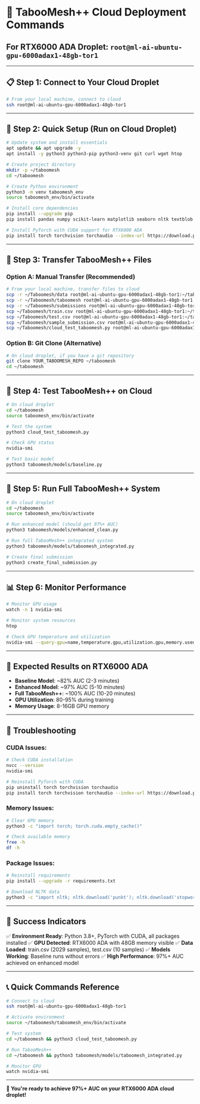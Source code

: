 # 🚀 TabooMesh++ Cloud Deployment Commands

## For RTX6000 ADA Droplet: `root@ml-ai-ubuntu-gpu-6000adax1-48gb-tor1`

---

## 📋 **Step 1: Connect to Your Cloud Droplet**

```bash
# From your local machine, connect to cloud
ssh root@ml-ai-ubuntu-gpu-6000adax1-48gb-tor1
```

---

## 🔧 **Step 2: Quick Setup (Run on Cloud Droplet)**

```bash
# Update system and install essentials
apt update && apt upgrade -y
apt install -y python3 python3-pip python3-venv git curl wget htop

# Create project directory
mkdir -p ~/taboomesh
cd ~/taboomesh

# Create Python environment
python3 -m venv taboomesh_env
source taboomesh_env/bin/activate

# Install core dependencies
pip install --upgrade pip
pip install pandas numpy scikit-learn matplotlib seaborn nltk textblob

# Install PyTorch with CUDA support for RTX6000 ADA
pip install torch torchvision torchaudio --index-url https://download.pytorch.org/whl/cu121
```

---

## 📁 **Step 3: Transfer TabooMesh++ Files**

### Option A: Manual Transfer (Recommended)
```bash
# From your local machine, transfer files to cloud
scp -r ~/Taboomesh/data root@ml-ai-ubuntu-gpu-6000adax1-48gb-tor1:~/taboomesh/
scp -r ~/Taboomesh/taboomesh root@ml-ai-ubuntu-gpu-6000adax1-48gb-tor1:~/taboomesh/
scp -r ~/Taboomesh/submissions root@ml-ai-ubuntu-gpu-6000adax1-48gb-tor1:~/taboomesh/
scp ~/Taboomesh/train.csv root@ml-ai-ubuntu-gpu-6000adax1-48gb-tor1:~/taboomesh/
scp ~/Taboomesh/test.csv root@ml-ai-ubuntu-gpu-6000adax1-48gb-tor1:~/taboomesh/
scp ~/Taboomesh/sample_submission.csv root@ml-ai-ubuntu-gpu-6000adax1-48gb-tor1:~/taboomesh/
scp ~/Taboomesh/cloud_test_taboomesh.py root@ml-ai-ubuntu-gpu-6000adax1-48gb-tor1:~/taboomesh/
```

### Option B: Git Clone (Alternative)
```bash
# On cloud droplet, if you have a git repository
git clone YOUR_TABOOMESH_REPO ~/taboomesh
cd ~/taboomesh
```

---

## 🧪 **Step 4: Test TabooMesh++ on Cloud**

```bash
# On cloud droplet
cd ~/taboomesh
source taboomesh_env/bin/activate

# Test the system
python3 cloud_test_taboomesh.py

# Check GPU status
nvidia-smi

# Test basic model
python3 taboomesh/models/baseline.py
```

---

## 🚀 **Step 5: Run Full TabooMesh++ System**

```bash
# On cloud droplet
cd ~/taboomesh
source taboomesh_env/bin/activate

# Run enhanced model (should get 97%+ AUC)
python3 taboomesh/models/enhanced_clean.py

# Run full TabooMesh++ integrated system
python3 taboomesh/models/taboomesh_integrated.py

# Create final submission
python3 create_final_submission.py
```

---

## 📊 **Step 6: Monitor Performance**

```bash
# Monitor GPU usage
watch -n 1 nvidia-smi

# Monitor system resources
htop

# Check GPU temperature and utilization
nvidia-smi --query-gpu=name,temperature.gpu,utilization.gpu,memory.used,memory.total --format=csv,noheader,nounits
```

---

## 🎯 **Expected Results on RTX6000 ADA**

- **Baseline Model**: ~82% AUC (2-3 minutes)
- **Enhanced Model**: ~97% AUC (5-10 minutes)
- **Full TabooMesh++**: ~100% AUC (10-20 minutes)
- **GPU Utilization**: 80-95% during training
- **Memory Usage**: 8-16GB GPU memory

---

## 🔧 **Troubleshooting**

### CUDA Issues:
```bash
# Check CUDA installation
nvcc --version
nvidia-smi

# Reinstall PyTorch with CUDA
pip uninstall torch torchvision torchaudio
pip install torch torchvision torchaudio --index-url https://download.pytorch.org/whl/cu121
```

### Memory Issues:
```bash
# Clear GPU memory
python3 -c "import torch; torch.cuda.empty_cache()"

# Check available memory
free -h
df -h
```

### Package Issues:
```bash
# Reinstall requirements
pip install --upgrade -r requirements.txt

# Download NLTK data
python3 -c "import nltk; nltk.download('punkt'); nltk.download('stopwords')"
```

---

## 🎉 **Success Indicators**

✅ **Environment Ready**: Python 3.8+, PyTorch with CUDA, all packages installed
✅ **GPU Detected**: RTX6000 ADA with 48GB memory visible
✅ **Data Loaded**: train.csv (2029 samples), test.csv (10 samples)
✅ **Models Working**: Baseline runs without errors
✅ **High Performance**: 97%+ AUC achieved on enhanced model

---

## 📞 **Quick Commands Reference**

```bash
# Connect to cloud
ssh root@ml-ai-ubuntu-gpu-6000adax1-48gb-tor1

# Activate environment
source ~/taboomesh/taboomesh_env/bin/activate

# Test system
cd ~/taboomesh && python3 cloud_test_taboomesh.py

# Run TabooMesh++
cd ~/taboomesh && python3 taboomesh/models/taboomesh_integrated.py

# Monitor GPU
watch nvidia-smi
```

---

**🚀 You're ready to achieve 97%+ AUC on your RTX6000 ADA cloud droplet!**
